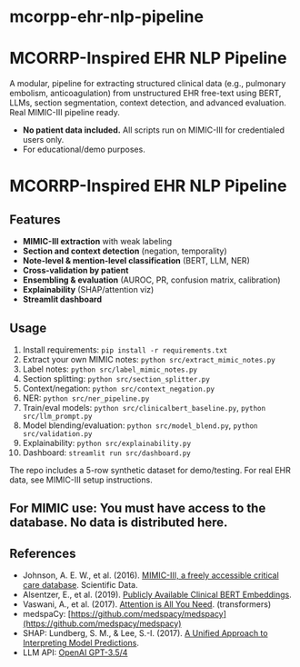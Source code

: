 # mcorpp-ehr-nlp-pipeline
# MCORRP-Inspired EHR NLP Pipeline

A modular, pipeline for extracting structured clinical data (e.g., pulmonary embolism, anticoagulation) from unstructured EHR free-text using BERT, LLMs, section segmentation, context detection, and advanced evaluation. Real MIMIC-III pipeline ready.

- **No patient data included.** All scripts run on MIMIC-III for credentialed users only.
- For educational/demo purposes. 


# MCORRP-Inspired EHR NLP Pipeline

## Features
- **MIMIC-III extraction** with weak labeling
- **Section and context detection** (negation, temporality)
- **Note-level & mention-level classification** (BERT, LLM, NER)
- **Cross-validation by patient**
- **Ensembling & evaluation** (AUROC, PR, confusion matrix, calibration)
- **Explainability** (SHAP/attention viz)
- **Streamlit dashboard**

## Usage
1. Install requirements: `pip install -r requirements.txt`
2. Extract your own MIMIC notes: `python src/extract_mimic_notes.py`
3. Label notes: `python src/label_mimic_notes.py`
4. Section splitting: `python src/section_splitter.py`
5. Context/negation: `python src/context_negation.py`
6. NER: `python src/ner_pipeline.py`
7. Train/eval models: `python src/clinicalbert_baseline.py`, `python src/llm_prompt.py`
8. Model blending/evaluation: `python src/model_blend.py`, `python src/validation.py`
9. Explainability: `python src/explainability.py`
10. Dashboard: `streamlit run src/dashboard.py`


The repo includes a 5-row synthetic dataset for demo/testing. For real EHR data, see MIMIC-III setup instructions.

## For MIMIC use: You must have access to the database. No data is distributed here.


## References

- Johnson, A. E. W., et al. (2016). [MIMIC-III, a freely accessible critical care database](https://www.nature.com/articles/sdata201635). Scientific Data.
- Alsentzer, E., et al. (2019). [Publicly Available Clinical BERT Embeddings](https://arxiv.org/abs/1904.03323).
- Vaswani, A., et al. (2017). [Attention is All You Need](https://arxiv.org/abs/1706.03762). (transformers)
- medspaCy: [https://github.com/medspacy/medspacy](https://github.com/medspacy/medspacy)
- SHAP: Lundberg, S. M., & Lee, S.-I. (2017). [A Unified Approach to Interpreting Model Predictions](https://arxiv.org/abs/1705.07874).
- LLM API: [OpenAI GPT-3.5/4](https://openai.com/research)
